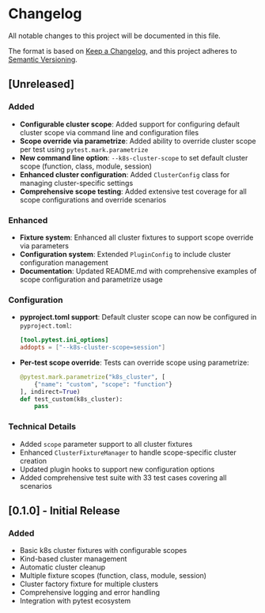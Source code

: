 # Changelog

All notable changes to this project will be documented in this file.

The format is based on [Keep a Changelog](https://keepachangelog.com/en/1.0.0/),
and this project adheres to [Semantic Versioning](https://semver.org/spec/v2.0.0.html).

## [Unreleased]

### Added
- **Configurable cluster scope**: Added support for configuring default cluster scope via command line and configuration files
- **Scope override via parametrize**: Added ability to override cluster scope per test using `pytest.mark.parametrize`
- **New command line option**: `--k8s-cluster-scope` to set default cluster scope (function, class, module, session)
- **Enhanced cluster configuration**: Added `ClusterConfig` class for managing cluster-specific settings
- **Comprehensive scope testing**: Added extensive test coverage for all scope configurations and override scenarios

### Enhanced
- **Fixture system**: Enhanced all cluster fixtures to support scope override via parameters
- **Configuration system**: Extended `PluginConfig` to include cluster configuration management
- **Documentation**: Updated README.md with comprehensive examples of scope configuration and parametrize usage

### Configuration
- **pyproject.toml support**: Default cluster scope can now be configured in `pyproject.toml`:
  ```toml
  [tool.pytest.ini_options]
  addopts = ["--k8s-cluster-scope=session"]
  ```
- **Per-test scope override**: Tests can override scope using parametrize:
  ```python
  @pytest.mark.parametrize("k8s_cluster", [
      {"name": "custom", "scope": "function"}
  ], indirect=True)
  def test_custom(k8s_cluster):
      pass
  ```

### Technical Details
- Added `scope` parameter support to all cluster fixtures
- Enhanced `ClusterFixtureManager` to handle scope-specific cluster creation
- Updated plugin hooks to support new configuration options
- Added comprehensive test suite with 33 test cases covering all scenarios

## [0.1.0] - Initial Release

### Added
- Basic k8s cluster fixtures with configurable scopes
- Kind-based cluster management
- Automatic cluster cleanup
- Multiple fixture scopes (function, class, module, session)
- Cluster factory fixture for multiple clusters
- Comprehensive logging and error handling
- Integration with pytest ecosystem
